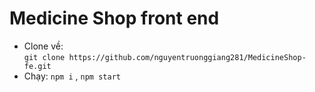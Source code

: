 # Medicine Shop front end
- Clone về:  
`git clone https://github.com/nguyentruonggiang281/MedicineShop-fe.git`
- Chạy:
`npm i` , 
`npm start`
